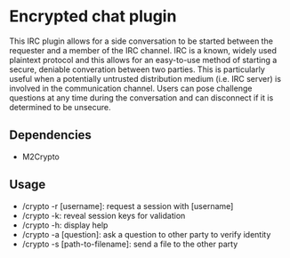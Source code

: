 # Encrypted chat plugin

This IRC plugin allows for a side conversation to be started between the requester and a member of the IRC channel. IRC is a known, widely used plaintext protocol and this allows for an easy-to-use method of starting a secure, deniable converation between two parties. This is particularly useful when a potentially untrusted distribution medium (i.e. IRC server) is involved in the communication channel. Users can pose challenge questions at any time during the conversation and can disconnect if it is determined to be unsecure. 

## Dependencies
* M2Crypto

## Usage

* /crypto -r [username]: request a session with [username]
* /crypto -k: reveal session keys for validation
* /crypto -h: display help 
* /crypto -a [question]: ask a question to other party to verify identity
* /crypto -s [path-to-filename]: send a file to the other party


